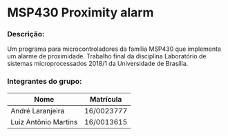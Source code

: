 # MSP430 Proximity alarm

### Descrição:

Um programa para microcontroladores da família MSP430 que implementa um alarme
de proximidade. Trabalho final da disciplina Laboratório de sistemas
microprocessados 2018/1 da Universidade de Brasília.

### Integrantes do grupo:

Nome | Matrícula
---  | ---
André Laranjeira | 16/0023777
Luiz Antônio Martins | 16/0013615
